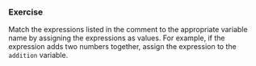 <!--{ ids:[138], language:'JavaScript', type:'workshop', order: 12, name:'Arithmetic Operators I', description:'Use standard arithmetic operators to perform math operations.' } -->
### Exercise

Match the expressions listed in the comment to the appropriate variable name by assigning the expressions as values. For example, if the expression adds two numbers together, assign the expression to the `addition` variable.
